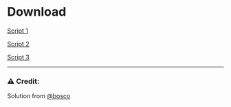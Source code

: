 # Download

[Script 1](https://github.com/FiorenMas/Shortlink/releases/download/all/ShortLink1-modified.user.js)

[Script 2](https://github.com/FiorenMas/Shortlink/releases/download/all/ShortLink2-modified.user.js)

[Script 3](https://github.com/FiorenMas/Shortlink/releases/download/all/ShortLink3-modified.user.js)

---

### ⚠️ Credit:
Solution from [@bosco](https://voz.vn/t/tong-hop-nhung-addon-chat-cho-firefox-pc-mobile.682181/post-29300131)
